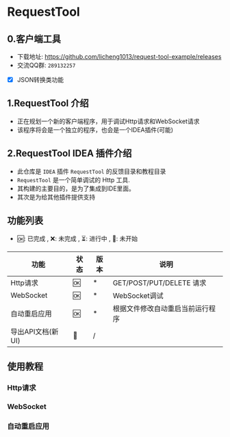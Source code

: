 # RequestTool

## 0.客户端工具

- 下载地址: https://github.com/licheng1013/request-tool-example/releases
- 交流QQ群: `289132257`
- [x] JSON转换类功能

## 1.RequestTool 介绍

- 正在规划一个新的客户端程序，用于调试Http请求和WebSocket请求
- 该程序将会是一个独立的程序，也会是一个IDEA插件(可能) 

## 2.RequestTool IDEA 插件介绍

- 此仓库是 `IDEA` 插件 `RequestTool` 的反馈目录和教程目录
- `RequestTool` 是一个简单调试的 Http 工具.
- 其构建的主要目的，是为了集成到IDE里面。
- 其次是为给其他插件提供支持

## 功能列表

- 🆗: 已完成 , ❌: 未完成 , ⏳: 进行中 , 🚧: 未开始

| 功能           | 状态 | 版本 | 说明                     |
|--------------|----|----|------------------------|
| Http请求       | 🆗 | *  | GET/POST/PUT/DELETE 请求 |
| WebSocket    | 🆗 | *  | WebSocket调试            |
| 自动重启应用       | 🆗 | *  | 根据文件修改自动重启当前运行程序       |
| 导出API文档(新UI) | 🚧 | /  |                        |


## 使用教程


### Http请求

### WebSocket

### 自动重启应用
